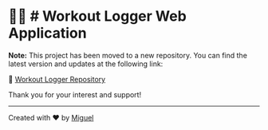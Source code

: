 # 🏋️‍♀️ # Workout Logger Web Application

**Note:** This project has been moved to a new repository. You can find the latest version and updates at the following link:

🔗 [Workout Logger Repository](https://github.com/Miguel619/WorkoutLogger)

Thank you for your interest and support!

---

Created with ❤️ by [Miguel](https://github.com/Miguel619)
